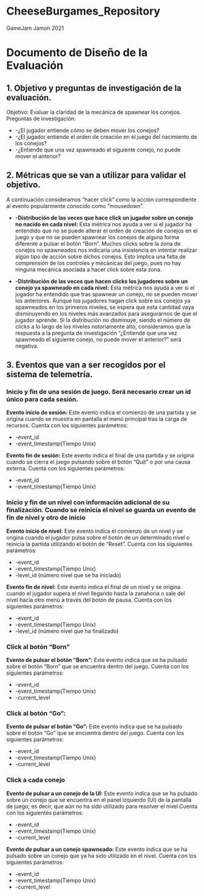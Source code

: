 # CheeseBurgames_Repository
GameJam Jamon 2021
# Documento de Diseño de la Evaluación
## 1. Objetivo y preguntas de investigación de la evaluación.

Objetivo:
Evaluar la claridad de la mecánica de spawnear los conejos.
Preguntas de investigación:
- -¿El jugador entiende cómo se deben mover los conejos?
- -¿El jugador entiende el orden de creación en el juego del nacimiento de los conejos?
- -¿Entiende que una vez spawneado el siguiente conejo, no puede mover el anterior?

## 2. Métricas que se van a utilizar para validar el objetivo.
A continuación consideramos “hacer click” como la acción correspondiente al evento popularmente conocido como “mousedown”.

- **-Distribución de las veces que hace click un jugador sobre un conejo no nacido en cada nivel:** Esta métrica nos ayuda a ver si el jugador ha entendido que no se puede alterar el orden de creación de conejos en el juego y que no se pueden spawnear los conejos de alguna forma diferente a pulsar el botón “Born”. Muchos clicks sobre la zona de conejos no spawneados nos indicaría una insistencia en intentar realizar algún tipo de acción sobre dichos conejos. Esto implica una falta de comprensión de los controles y mecánicas del juego, pues no hay ninguna mecánica asociada a hacer click sobre esta zona.
  
- **-Distribución de las veces que hacen clicks los jugadores sobre un conejo ya spawneado en cada nivel:** Esta métrica nos ayuda a ver si el jugador ha entendido que tras spawnear un conejo, no se pueden mover los anteriores. Aunque los jugadores hagan click sobre los conejos ya spawneados en los primeros niveles, se espera que esta cantidad vaya disminuyendo en los niveles más avanzados para asegurarnos de que el jugador aprende. Si la distribución no disminuye, siendo el número de clicks a lo largo de los niveles notoriamente alto, consideramos que la respuesta a la pregunta de investigación “¿Entiende que una vez spawneado el siguiente conejo, no puede mover el anterior?” será negativa.


## 3. Eventos que van a ser recogidos por el sistema de telemetría. 

### Inicio y fin de una sesión de juego. Será necesario crear un id único para cada sesión. 
**Evento inicio de sesión:** Este evento indica el comienzo de una partida y se origina cuando se muestra en pantalla el menú principal tras la carga de recursos. Cuenta con los siguientes parámetros:
- -event_id
- -event_timestamp(Tiempo Unix)
  
**Evento fin de sesión:**  Este evento indica el final de una partida y se origina cuando se cierra el juego pulsando sobre el botón “Quit” o por una causa externa. Cuenta con los siguientes parámetros:
- -event_id
- -event_timestamp(Tiempo Unix)

### Inicio y fin de un nivel con información adicional de su finalización. Cuando se reinicia el nivel se guarda un evento de fin de nivel y otro de inicio
**Evento inicio de nivel:** Este evento indica el comienzo de un nivel y se origina cuando el jugador pulsa sobre el botón de un determinado nivel o reinicia la partida utilizando el botón de “Reset”. Cuenta con los siguientes parámetros:
- -event_id
- -event_timestamp(Tiempo Unix)
- -level_id (número nivel que se ha iniciado)
  
**Evento fin de nivel:** Este evento indica el final de un nivel y se origina cuando el jugador supera el nivel llegando hasta la zanahoria o sale del nivel hacia otro menú a través del botón de pausa. Cuenta con los siguientes parámetros: 
- -event_id
- -event_timestamp(Tiempo Unix)
- -level_id (número nivel que ha finalizado)

### Click al botón “Born”
**Evento de pulsar el botón “Born”:** Este evento indica que se ha pulsado sobre el botón “Born” que se encuentra dentro del juego. Cuenta con los siguientes parámetros: 
- -event_id
- -event_timestamp(Tiempo Unix)
- -current_level
  
### Click al botón “Go”:
**Evento de pulsar el botón “Go”:** Este evento indica que se ha pulsado sobre el botón “Go” que se encuentra dentro del juego. Cuenta con los siguientes parámetros: 
- -event_id
- -event_timestamp(Tiempo Unix)
- -current_level
  
### Click a cada conejo
**Evento de pulsar a un conejo de la UI:** Este evento indica que se ha pulsado sobre un conejo que se encuentra en el panel izquierdo (UI) de la pantalla de juego; es decir, que aún no ha sido utilizado para resolver el nivel.Cuenta con los siguientes parámetros:
- -event_id
- -event_timestamp(Tiempo Unix)
- -current_level
  
**Evento de pulsar a un conejo spawneado:** Este evento indica que se ha pulsado sobre un conejo que ya ha sido utilizado en el nivel. Cuenta con los siguientes parámetros:
- -event_id
- -event_timestamp(Tiempo Unix)
- -current_level




